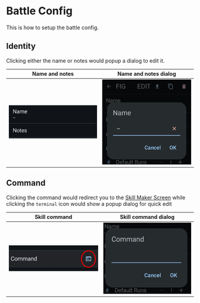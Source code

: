 # Battle Config

This is how to setup the battle config.

## Identity

Clicking either the name or notes would popup a dialog to edit it.

| Name and notes | Name and notes dialog |
| --- | --- |
| ![Name and notes](../assets/name-and-notes.png) | ![Name and notes dialog](../assets/name-and-notes-dialog.png) |

## Command

Clicking the command would redirect you to the [Skill Maker Screen](skill-maker.md) while clicking the `terminal` icon would show a popup dialog for quick edit

| Skill command | Skill command dialog |
| --- | --- |
| ![skill command](../assets/skill-command.png) | ![skill command dialog](../assets/skill-command-dialog.png) |